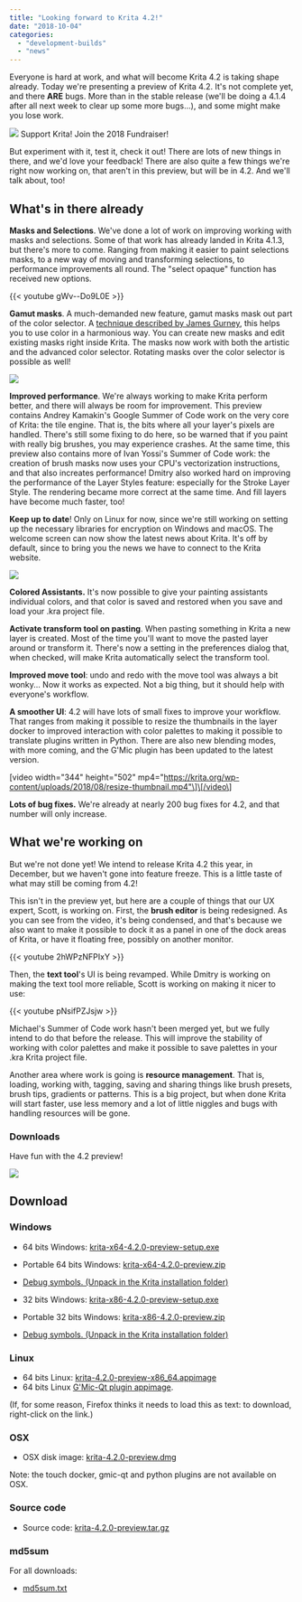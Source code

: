 ```yaml
---
title: "Looking forward to Krita 4.2!"
date: "2018-10-04"
categories: 
  - "development-builds"
  - "news"
---
```


Everyone is hard at work, and what will become Krita 4.2 is taking shape already. Today we're presenting a preview of Krita 4.2. It's not complete yet, and there **ARE** bugs. More than in the stable release (we'll be doing a 4.1.4 after all next week to clear up some more bugs...), and some might make you lose work.

[![](/images/posts/2018/2018-fundraiser-hero2.png)](https://krita.org) Support Krita! Join the 2018 Fundraiser!

But experiment with it, test it, check it out! There are lots of new things in there, and we'd love your feedback! There are also quite a few things we're right now working on, that aren't in this preview, but will be in 4.2. And we'll talk about, too!

## What's in there already

**Masks and Selections**. We've done a lot of work on improving working with masks and selections. Some of that work has already landed in Krita 4.1.3, but there's more to come. Ranging from making it easier to paint selections masks, to a new way of moving and transforming selections, to performance improvements all round. The "select opaque" function has received new options.

{{< youtube gWv--Do9L0E >}}

**Gamut masks**. A much-demanded new feature, gamut masks mask out part of the color selector. A [technique described by James Gurney](http://gurneyjourney.blogspot.com/2011/09/part-1-gamut-masking-method.html), this helps you to use color in a harmonious way. You can create new masks and edit existing masks right inside Krita. The masks now work with both the artistic and the advanced color selector. Rotating masks over the color selector is possible as well!

![](/images/posts/2018/gamut-masking.png)

**Improved performance**. We're always working to make Krita perform better, and there will always be room for improvement. This preview contains Andrey Kamakin's Google Summer of Code work on the very core of Krita: the tile engine. That is, the bits where all your layer's pixels are handled. There's still some fixing to do here, so be warned that if you paint with really big brushes, you may experience crashes. At the same time, this preview also contains more of Ivan Yossi's Summer of Code work: the creation of brush masks now uses your CPU's vectorization instructions, and that also increates performance! Dmitry also worked hard on improving the performance of the Layer Styles feature: especially for the Stroke Layer Style. The rendering became more correct at the same time. And fill layers have become much faster, too!

**Keep up to date**! Only on Linux for now, since we're still working on setting up the necessary libraries for encryption on Windows and macOS. The welcome screen can now show the latest news about Krita. It's off by default, since to bring you the news we have to connect to the Krita website.

[![](/images/posts/2018/news_widget-1024x566.png)](https://krita.org/wp-content/uploads/2018/10/news_widget.png)

**Colored Assistants.** It's now possible to give your painting assistants individual colors, and that color is saved and restored when you save and load your .kra project file.

**Activate transform tool on pasting**. When pasting something in Krita a new layer is created. Most of the time you'll want to move the pasted layer around or transform it. There's now a setting in the preferences dialog that, when checked, will make Krita automatically select the transform tool.

**Improved move tool**: undo and redo with the move tool was always a bit wonky... Now it works as expected. Not a big thing, but it should help with everyone's workflow.

**A smoother UI**: 4.2 will have lots of small fixes to improve your workflow. That ranges from making it possible to resize the thumbnails in the layer docker to improved interaction with color palettes to making it possible to translate plugins written in Python. There are also new blending modes, with more coming, and the G'Mic plugin has been updated to the latest version.

\[video width="344" height="502" mp4="https://krita.org/wp-content/uploads/2018/08/resize-thumbnail.mp4"\]\[/video\]

**Lots of bug fixes.** We're already at nearly 200 bug fixes for 4.2, and that number will only increase.

## What we're working on

But we're not done yet! We intend to release Krita 4.2 this year, in December, but we haven't gone into feature freeze. This is a little taste of what may still be coming from 4.2!

This isn't in the preview yet, but here are a couple of things that our UX expert, Scott, is working on. First, the **brush editor** is being redesigned. As you can see from the video, it's being condensed, and that's because we also want to make it possible to dock it as a panel in one of the dock areas of Krita, or have it floating free, possibly on another monitor.

{{< youtube 2hWPzNFPIxY >}}

Then, the **text tool**'s UI is being revamped. While Dmitry is working on making the text tool more reliable, Scott is working on making it nicer to use:

{{< youtube pNsifPZJsjw >}}

Michael's Summer of Code work hasn't been merged yet, but we fully intend to do that before the release. This will improve the stability of working with color palettes and make it possible to save palettes in your .kra Krita project file.

Another area where work is going is **resource management**. That is, loading, working with, tagging, saving and sharing things like brush presets, brush tips, gradients or patterns. This is a big project, but when done Krita will start faster, use less memory and a lot of little niggles and bugs with handling resources will be gone.

### **Downloads**

Have fun with the 4.2 preview!

[![](/images/posts/2018/4.2-preview-1024x693.png)](https://www.krita.org)

## Download

### Windows

- 64 bits Windows: [krita-x64-4.2.0-preview-setup.exe](https://download.kde.org/unstable/krita/4.2.0-preview/krita-x64-4.2.0-preview-setup.exe)
- Portable 64 bits Windows: [krita-x64-4.2.0-preview.zip](https://download.kde.org/unstable/krita/4.2.0-preview/krita-x64-4.2.0-preview.zip)
- [Debug symbols. (Unpack in the Krita installation folder)](https://download.kde.org/unstable/krita/4.2.0-preview/krita-x64-4.2.0-preview-dbg.zip)

- 32 bits Windows: [krita-x86-4.2.0-preview-setup.exe](https://download.kde.org/unstable/krita/4.2.0-preview/krita-x86-4.2.0-preview-setup.exe)
- Portable 32 bits Windows: [krita-x86-4.2.0-preview.zip](https://download.kde.org/unstable/krita/4.2.0-preview/krita-x86-4.2.0-preview.zip)
- [Debug symbols. (Unpack in the Krita installation folder)](https://download.kde.org/unstable/krita/4.2.0-preview/krita-x86-4.2.0-preview-dbg.zip)

### Linux

- 64 bits Linux: [krita-4.2.0-preview-x86\_64.appimage](https://download.kde.org/unstable/krita/4.2.0-preview/krita-4.2.0-preview-x86_64.appimage)
- 64 bits Linux [G'Mic-Qt plugin appimage](https://download.kde.org/unstable/krita/4.2.0-preview/gmic_krita_qt-x86_64.appimage).

(If, for some reason, Firefox thinks it needs to load this as text: to download, right-click on the link.)

### OSX

- OSX disk image: [krita-4.2.0-preview.dmg](https://download.kde.org/unstable/krita/4.2.0-preview/krita-4.2.0-preview.dmg)

Note: the touch docker, gmic-qt and python plugins are not available on OSX.

### Source code

- Source code: [krita-4.2.0-preview.tar.gz](https://download.kde.org/unstable/krita/4.2.0-preview/krita-4.2.0-preview.tar.gz)

### md5sum

For all downloads:

- [md5sum.txt](https://download.kde.org/unstable/krita/4.2.0-preview/md5sum.txt)
